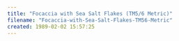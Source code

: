 ```yaml
---
title: "Focaccia with Sea Salt Flakes (TM5/6 Metric)"
filename: "Focaccia-with-Sea-Salt-Flakes-TM56-Metric"
created: 1989-02-02 15:57:25
---
```

